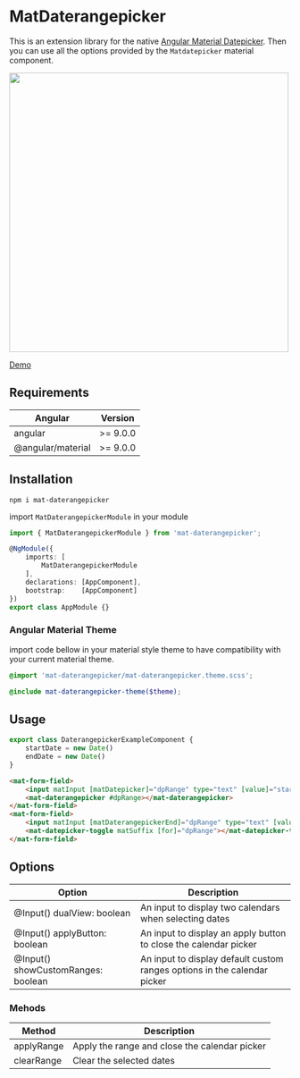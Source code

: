 # MatDaterangepicker

This is an extension library for the native [Angular Material Datepicker](https://material.angular.io/components/datepicker/overview). Then you can use all the options provided by the ```Matdatepicker``` material component.

<img src="https://raw.githubusercontent.com/brauliodavid/mat-daterangepicker/master/demo/src/assets/img/demo-2.png" width="500"/>

[Demo](https://brauliodavid.github.io/mat-daterangepicker)

## Requirements

| Angular           | Version  |
|-------------------|----------|
| angular           | >= 9.0.0 |
| @angular/material | >= 9.0.0 |

## Installation

`npm i mat-daterangepicker`

import `MatDaterangepickerModule` in your module

```typescript
import { MatDaterangepickerModule } from 'mat-daterangepicker';

@NgModule({
    imports: [
        MatDaterangepickerModule
    ],
    declarations: [AppComponent],
    bootstrap:    [AppComponent]
})
export class AppModule {}
```

### Angular Material Theme

import code bellow in your material style theme to have compatibility with your current material theme.

```scss
@import 'mat-daterangepicker/mat-daterangepicker.theme.scss';

@include mat-daterangepicker-theme($theme);
```

## Usage

```typescript
export class DaterangepickerExampleComponent {
    startDate = new Date()
    endDate = new Date()
}
```

```html
<mat-form-field>
    <input matInput [matDatepicker]="dpRange" type="text" [value]="startDate" placeholder="Start Date">
    <mat-daterangepicker #dpRange></mat-daterangepicker>
</mat-form-field>
<mat-form-field>
    <input matInput [matDaterangepickerEnd]="dpRange" type="text" [value]="endDate" placeholder="End Date">
    <mat-datepicker-toggle matSuffix [for]="dpRange"></mat-datepicker-toggle>
</mat-form-field>
```

## Options

| Option                              | Description                                                               |
| ----------------------------------- | ------------------------------------------------------------------------- |
| @Input() dualView: boolean          | An input to display two calendars when selecting dates                    |
| @Input() applyButton: boolean       | An input to display an apply button to close the calendar picker          |
| @Input() showCustomRanges: boolean  | An input to display default custom ranges options in the calendar picker  |

### Mehods

| Method        | Description                                    |
| ------------- | ---------------------------------------------- |
| applyRange    | Apply the range and close the calendar picker  |
| clearRange    | Clear the selected dates                       |

